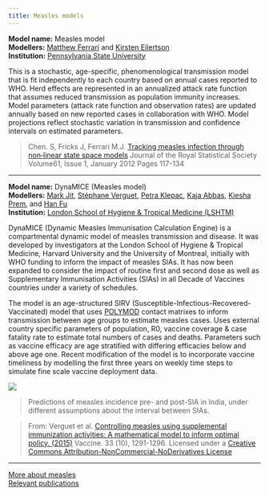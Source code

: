 ```yaml
---
title: Measles models
---
```


**Model name:** Measles model  
**Modellers:** [Matthew Ferrari](http://bio.psu.edu/directory/mjf283) and [Kirsten Eilertson](http://stat.psu.edu/people/kee12)   
**Institution:** [Pennsylvania State University](http://www.psu.edu/)

This is a stochastic, age-specific, phenomenological transmission model that is fit independently to each country based on annual cases reported to WHO. Herd effects are represented in an annualized attack rate function that assumes reduced transmission as population immunity increases. Model parameters (attack rate function and observation rates) are updated annually based on new reported cases in collaboration with WHO. Model projections reflect stochastic variation in transmission and confidence intervals on estimated parameters.  

> Chen. S, Fricks J, Ferrari M.J. [Tracking measles infection through non‐linear state space models](https://doi.org/10.1111/j.1467-9876.2011.01001.x) Journal of the Royal Statistical Society Volume61, Issue 1, January 2012 Pages 117-134

---   

<div id="LSHTM"></div>

**Model name:** DynaMICE (Measles model)    
**Modellers:** [Mark Jit](http://www.lshtm.ac.uk/aboutus/people/jit.mark), [Stéphane Verguet](https://www.hsph.harvard.edu/stephane-verguet/), [Petra Klepac](https://www.lshtm.ac.uk/aboutus/people/klepac.petra), [Kaja Abbas](https://www.lshtm.ac.uk/aboutus/people/abbas.kaja), [Kiesha Prem](https://www.lshtm.ac.uk/aboutus/people/prem.kiesha), and [Han Fu](https://www.lshtm.ac.uk/aboutus/people/fu.han)       
**Institution:** [London School of Hygiene & Tropical Medicine (LSHTM)](http://www.lshtm.ac.uk/)

DynaMICE (Dynamic Measles Immunisation Calculation Engine) is a compartmental dynamic model of measles transmission and disease. It was developed by investigators at the London School of Hygiene & Tropical Medicine, Harvard University and the University of Montreal, initially with WHO funding to inform the impact of measles SIAs. It has now been expanded to consider the impact of routine first and second dose as well as Supplementary Immunisation Activities (SIAs) in all Decade of Vaccines countries under a variety of schedules.

The model is an age-structured SIRV (Susceptible-Infectious-Recovered-Vaccinated) model that uses [POLYMOD](https://ec.europa.eu/research/fp6/ssp/polymod_en.htm) contact matrixes to inform transmission between age groups to estimate measles cases. Uses external country specific parameters of population, R0, vaccine coverage & case fatality rate to estimate total numbers of cases and deaths. Parameters such as vaccine efficacy are age stratified with differing efficacies below and above age one. Recent modification of the model is to incorporate vaccine timeliness by modelling the first three years on weekly time steps to simulate fine scale vaccine deployment data.

[![](/img/models/dynemice.png)](/img/models/dynemice.png)

> Predictions of measles incidence pre- and post-SIA in India, under different assumptions about the interval between SIAs. 

> From: Verguet et al. [Controlling measles using supplemental immunization activities: A mathematical model to inform optimal policy. (2015)](http://www.sciencedirect.com/science/article/pii/S0264410X14016077) Vaccine. 33 (10), 1291-1296. Licensed under a [Creative Commons Attribution-NonCommercial-NoDerivatives License](https://creativecommons.org/licenses/by-nc-nd/4.0/)    

---

[More about measles](/diseases/measles)  
[Relevant publications](/publications#measles)
